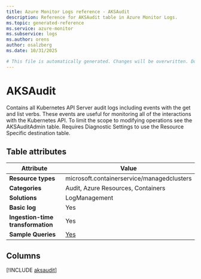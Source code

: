 ```yaml
---
title: Azure Monitor Logs reference - AKSAudit
description: Reference for AKSAudit table in Azure Monitor Logs.
ms.topic: generated-reference
ms.service: azure-monitor
ms.subservice: logs
ms.author: orens
author: osalzberg
ms.date: 10/31/2025

# This file is automatically generated. Changes will be overwritten. Do not change this file directly.
---
```


# AKSAudit

Contains all Kubernetes API Server audit logs including events with the get and list verbs. These events are useful for monitoring all of the interactions with the Kubernetes API. To limit the scope to modifying operations see the AKSAuditAdmin table. Requires Diagnostic Settings to use the Resource Specific destination table.


## Table attributes

|Attribute|Value|
|---|---|
|**Resource types**|microsoft.containerservice/managedclusters|
|**Categories**|Audit, Azure Resources, Containers|
|**Solutions**| LogManagement|
|**Basic log**|Yes|
|**Ingestion-time transformation**|Yes|
|**Sample Queries**|[Yes](/azure/azure-monitor/reference/queries/aksaudit)|



## Columns
  
[!INCLUDE [aksaudit](~/reusable-content/ce-skilling/azure/includes/azure-monitor/reference/tables/aksaudit-include.md)]
